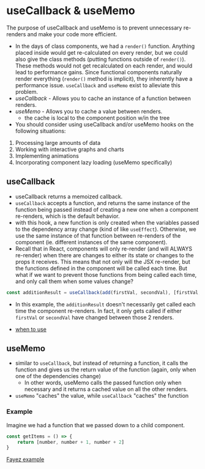 
# useCallback & useMemo
The purpose of useCallback and useMemo is to prevent unnecessary re-renders and make your code more efficient.
- In the days of class components, we had a `render()` function. Anything placed inside would get re-calculated on every render, but we could also give the class methods (putting functions outside of `render()`). These methods would not get recalculated on each render, and would lead to performance gains. Since functional components naturally render everything (`render()` method is implicit), they inherently have a performance issue. `useCallback` and `useMemo` exist to alleviate this problem.
- *useCallback* - Allows you to cache an instance of a function between renders.
- *useMemo* - Allows you to cache a value between renders.
	- the cache is local to the component position w/in the tree
- You should consider using useCallback and/or useMemo hooks on the following situations:
1) Processing large amounts of data
2) Working with interactive graphs and charts
3) Implementing animations
4) Incorporating component lazy loading (useMemo specifically)

## useCallback
- useCallback returns a memoized callback.
- `useCallback` accepts a function, and returns the same instance of the function being passed instead of creating a new one when a component re-renders, which is the default behavior.
-  with this hook, a new function is only created when the variables passed to the dependency array change (kind of like `useEffect`). Otherwise, we use the same instance of that function between re-renders of the component (ie. different instances of the same component).
- Recall that in React, components will only re-render (and will ALWAYS re-render) when there are changes to either its state or changes to the props it receives. This means that not only will the JSX re-render, but the functions defined in the component will be called each time. But what if we want to prevent those functions from being called each time, and only call them when some values change?
```js
const additionResult = useCallback(add(firstVal, secondVal), [firstVal, secondVal])
```
- In this example, the `additionResult` doesn't necessarily get called each time the component re-renders. In fact, it only gets called if either `firstVal` or `secondVal` have changed between those 2 renders.

- [when to use](https://kentcdodds.com/blog/usememo-and-usecallback)

## useMemo
- similar to `useCallback`, but instead of returning a function, it calls the function and gives us the return value of the function (again, only when one of the dependencies change)
	- In other words, useMemo calls the passed function only when necessary and it returns a cached value on all the other renders.
- `useMemo` "caches" the value, while `useCallback` "caches" the function

### Example
Imagine we had a function that we passed down to a child component.
```js
const getItems = () => {
	return [number, number + 1, number + 2]
}
```
[Fayez example](https://gist.github.com/fayezosaadi/8d54fe30d8bf855c23e6d7c13a31e346)
